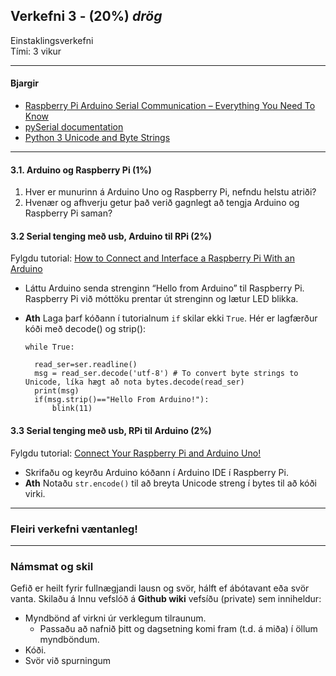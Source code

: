## Verkefni 3 - (20%) _drög_

Einstaklingsverkefni<br>
Tími: 3 vikur

---

#### Bjargir

- [Raspberry Pi Arduino Serial Communication – Everything You Need To Know](https://roboticsbackend.com/raspberry-pi-arduino-serial-communication/)
- [pySerial documentation](https://pythonhosted.org/pyserial/)
- [Python 3 Unicode and Byte Strings](https://blog.feabhas.com/2019/02/python-3-unicode-and-byte-strings/#:~:text=To%20convert%20byte%20strings%20to%20Unicode%20use%20the%20bytes.,than%20UTF%2D8%20is%20required.)

---

#### 3.1. Arduino og Raspberry Pi (1%)
  1. Hver er munurinn á Arduino Uno og Raspberry Pi, nefndu helstu atriði?
  1. Hvenær og afhverju getur það verið gagnlegt að tengja Arduino og Raspberry Pi saman?
  
#### 3.2 Serial tenging með usb, Arduino til RPi (2%)
Fylgdu tutorial: [How to Connect and Interface a Raspberry Pi With an Arduino](https://maker.pro/raspberry-pi/tutorial/how-to-connect-and-interface-raspberry-pi-with-arduino)
  - Láttu Arduino senda strenginn “Hello from Arduino” til Raspberry Pi. Raspberry Pi við móttöku prentar út strenginn og lætur LED blikka.
  - **Ath** Laga þarf kóðann í tutorialnum `if` skilar ekki `True`. Hér er lagfærður kóði með decode() og strip(): 
  
    ```
    while True:

      read_ser=ser.readline()
      msg = read_ser.decode('utf-8') # To convert byte strings to Unicode, líka hægt að nota bytes.decode(read_ser)
      print(msg) 
      if(msg.strip()=="Hello From Arduino!"):
          blink(11)
    ```

#### 3.3 Serial tenging með usb, RPi til Arduino (2%)
Fylgdu tutorial: [Connect Your Raspberry Pi and Arduino Uno!](https://www.instructables.com/id/Connect-Your-Raspberry-Pi-and-Arduino-Uno/)
  
  - Skrifaðu og keyrðu Arduino kóðann í Arduino IDE í Raspberry Pi.
  - **Ath** Notaðu `str.encode()` til að breyta Unicode streng í bytes til að kóði virki.
  
---

### Fleiri verkefni væntanleg!

---

### Námsmat og skil

Gefið er heilt fyrir fullnægjandi lausn og svör, hálft ef ábótavant eða svör vanta.
Skilaðu á Innu vefslóð á **Github wiki** vefsíðu (private) sem inniheldur:

- Myndbönd af virkni úr verklegum tilraunum.
  - Passaðu að nafnið þitt og dagsetning komi fram (t.d. á miða) í öllum myndböndum.
- Kóði.
- Svör við spurningum

